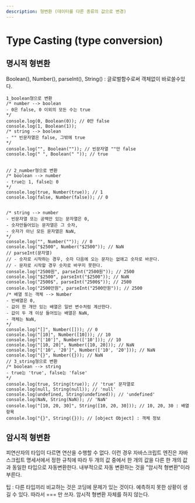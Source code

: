 ```yaml
---
description: 형변환 (데이터를 다른 종류의 값으로 변경)
---
```


# Type Casting \(type conversion\)

## 명시적 형변환

Boolean\(\), Number\(\), parseInt\(\), String\(\) : 글로벌함수로써 객체없이 바로쓸수있다.

```text
1_boolean형으로 변환
/* number --> boolean
- 0은 false, 0 이외의 모든 수는 true
*/
console.log(0, Boolean(0)); // 0만 false
console.log(1, Boolean(1));
/* string --> boolean
- "" 빈문자열은 false, 그밖에 true
*/
console.log("", Boolean("")); // 빈문자열 ""만 false
console.log(" ", Boolean(" ")); // true


// 2_number형으로 변환
/* boolean --> number
- true는 1, false는 0
*/
console.log(true, Number(true)); // 1
console.log(false, Number(false)); // 0


/* string --> number
- 빈문자열 또는 공백만 있는 문자열은 0,
- 숫자만들어있는 문자열은 그 숫자,
- 숫자가 아닌 모든 문자열은 NaN,
*/
console.log("", Number("")); // 0
console.log("$2500", Number("$2500")); // NaN
// parseInt(문자열)
// - 숫자로 시작하는 경우, 숫자 다음에 오는 문자는 없애고 숫자로 바꾼다.
// - 문자로 시작할 경우 숫자로 바꾸지 못한다.
console.log("2500원", parseInt("2500원")); // 2500
console.log("$2500", parseInt("$2500")); // NaN
console.log("2500$", parseInt("2500$")); // 2500
console.log("2500만원", parseInt("2500만원")); // 2500
/* 배열 또는 객체 --> Number
- 빈배열은 0,
- 값이 한 개만 있는 배열은 일반 변수처럼 계산한다.
- 값이 두 개 이상 들어있는 배열은 NaN,
- 객체는 NaN,
*/
console.log("[]", Number([])); // 0
console.log("[10]", Number([10])); // 10
console.log("['10']", Number(['10'])); // 10
console.log("[10, 20]", Number([10, 20])); // NaN
console.log("['10', '20']", Number(['10', '20'])); // NaN
console.log("{}", Number({})); // NaN
// 3_string형으로 변환
/* boolean --> string
- true는 'true', false는 'false'
*/
console.log(true, String(true)); // 'true' 문자열로
console.log(null, String(null)); // 'null'
console.log(undefined, String(undefined)); // 'undefined'
console.log(NaN, String(NaN)); // 'NaN'
console.log("[10, 20, 30]", String([10, 20, 30])); // 10, 20, 30 : 배열 항목
console.log("{}", String({})); // [object Object] : 객체 정보
```

## 암시적 형변환

피연산자의 타입이 다르면 연산을 수행할 수 없다. 이런 경우 자바스크립트 엔진은 자바스크립트 명세서에서 정한 규칙에 따라 두 개의 값 중에서 한 개의 값을 다른 한 개의 값과 동일한 타입으로 자동변환한다. 내부적으로 자동 변환하는 것을 "암시적 형변환"이라 부른다.

팁 : 다른 타입끼리 비교하는 것은 코딩에 문제가 있는 것이다. 예측하지 못한 상황이 생길 수 있다. 따라서 === 만 쓰자. 암시적 형변환 자체를 하지 않는다.

